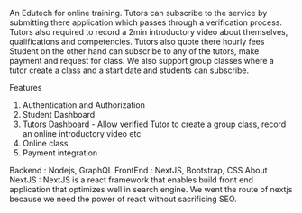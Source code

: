 An Edutech for online training.  Tutors can subscribe to the service by submitting there application which passes through a verification process. Tutors also required to record a 2min 
introductory video about themselves, qualifications and competencies. Tutors also quote there hourly fees
Student on the other hand can subscribe to any of the tutors, make payment and request for class.
We also support group classes where a tutor create a class and a start date and students can subscribe.

Features
1. Authentication and Authorization
2. Student Dashboard
3. Tutors Dashboard - Allow verified Tutor to create a group class, record an online introductory video etc
4. Online class
5. Payment integration

Backend : Nodejs, GraphQL
FrontEnd : NextJS, Bootstrap, CSS
About NextJS : NextJS is a react framework that enables build front end application that optimizes well in search engine. We went the route of nextjs because we need
the power of react without sacrificing SEO.
